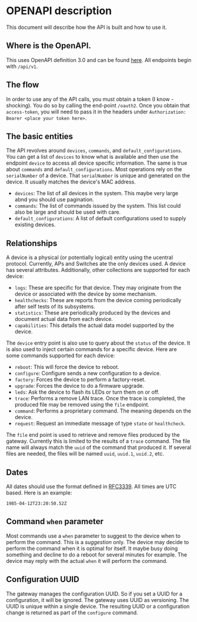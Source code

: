 # OPENAPI description
This document will describe how the API is built and how to use it. 

## Where is the OpenAPI.
This uses OpenAPI definition 3.0 and can be found [here](https://github.com/Telecominfraproject/wlan-cloud-ucentralgw/blob/main/openapi/ucentral/owgw.yaml).
All endpoints begin with `/api/v1`.

## The flow
In order to use any of the API calls, you must obtain a token (I know - shocking). You do so by calling the end-point
`/oauth2`. Once you obtain that `access-token`, you will need to pass it in the headers under `Authorization: Bearer <place your token here>`.

## The basic entities
The API revolves around `devices`, `commands`, and `default_configurations`. You can get a list of `devices` to know what is available and then 
use the endpoint `device` to access all device specific information. The same is true about `commands` and `default_configurations`.
Most operations rely on the `serialNumber` of a device. That `serialNumber` is unique and generated on the device. It usually matches the
device's MAC address.

- `devices`: The list of all devices in the system. This maybe very large abnd you should use pagination. 
- `commands`: The list of commands issued by the system. This list could also be large and should be used with care.
- `default_configurations`: A list of default configurations used to supply existing devices.

## Relationships
A device is a physical (or potentially logical) entity using the ucentral protocol. Currently, APs and Switches ate the only devices used. A device 
has several attributes. Additionally, other collections are supported for each device:

- `logs`: These are specific for that device. They may originate from the device or associated with the device by some mechanism.
- `healthchecks`: These are reports from the device coming periodically after self tests of its subsystems.
- `statistics`: These are periodically produced by the devices and document actual data from each device.
- `capabilities`: This details the actual data model supported by the device.

The `device` entry point is also use to query about the `status` of the device. It is also used to inject certain commands for 
a specific device. Here are some commands supported for each device:

- `reboot`: This will force the device to reboot.
- `configure`: Configure sends a new configuration to a device. 
- `factory`: Forces the device to perform a factory-reset.
- `upgrade`: Forces the device to do a firmware upgrade.
- `leds`: Ask the device to flash its LEDs or turn them on or off.
- `trace`: Performs a remove LAN trace. Once the trace is completed, the produced file may be removed using the `file` endpoint.
- `command`: Performs a proprietary command. The meaning depends on the device. 
- `request`: Request an immediate message of type `state` or `healthcheck`.

The `file` end point is used to retrieve and remove files produced by the gateway. Currently this is limited to the results of a `trace` command. The file name will always match the `uuid` of the command that produced it. If several files are needed, the files will be named `uuid`, `uuid.1`, `uuid.2`, etc.

## Dates 
All dates should use the format defined in [RFC3339](https://tools.ietf.org/html/rfc3339). All times are UTC based. Here is 
an example:

```shell
1985-04-12T23:20:50.52Z
```

## Command `when` parameter
Most commands use a `when` parameter to suggest to the device when to perform the command. This is a _suggestion_ only.
The device may decide to perform the command when it is optimal for itself. It maybe busy doing something and decline to do a reboot for several minutes 
for example. The device may reply with the actual `when` it will perform the command. 

## Configuration UUID
The gateway manages the configuration UUID. So if you set a UUID for a configuration, it will be ignored. The gateway uses UUID 
as versioning. The UUID is unique within a single device. The resulting UUID or a configuration change is returned as part of
the `configure` command.


